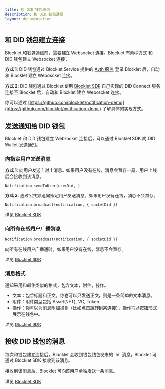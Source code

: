 ```yaml
---
title: 和 DID 钱包通信
description: 和 DID 钱包通信
layout: documentation
---
```


## 和 DID 钱包建立连接

Blocklet 和钱包通信前，需要建立 Websocket 连接。Blocklet 有两种方式 和 DID 钱包建立 Websocket 连接：

**方式 1**: DID 钱包通过 Blocklet Service 提供的 [Auth 服务](/how-to/auth) 登录 Blocklet 后，自动和 Blocklet 建立 Weboscket 连接。

**方式 2**: DID 钱包通过 Blocklet 使用 [Blocklet SDK](/reference/blocklet-sdk#did-connect) 自己实现的 DID Connect 服务连接至 Blocklet 后，自动和 Blocklet 建立 Weboscket 连接。

你可以通过 [https://github.com/blocklet/notification-demo](https://github.com/blocklet/notification-demo) 了解具体的实现方式。

## 发送通知给 DID 钱包

Blocklet 和 DID 钱包建立 Websocket 连接后，可以通过 Blocklet SDK 向 DID Wallet 发送通知。

### 向指定用户发送消息

**方式 1**: 向用户发送 1 对 1 消息。如果用户没有在线，消息会暂存一周，用户上线后会接收到该消息。

`Notification.sendToUser(userDid, )`

**方式 2**: 通过公共频道向指定用户发送消息。如果用户没有在线，消息不会暂存。

`Notification.broadcast(notification, { socketDid })`

详见 [Blocklet SDK](/reference/blocklet-sdk#notification)

### 向所有在线用户广播消息

`Notification.broadcast(notification, { socketDid })`

向所有在线用户广播通时，如果用户没有在线，消息不会暂存。

详见 [Blocklet SDK](/reference/blocklet-sdk#notification)

### 消息格式

通知采用和邮件类似的格式，包含文本，附件，操作。

- 文本：包含标题和正文。你也可以只发送正文，则是一条简单的文本消息。
- 附件：附件类型包括 Asset(NFT), VC, Token.
- 操作：你可以为消息附加操作（比如点击跳转到某连接），操作将以按钮形式展示在钱包中。

详见 [Blocklet SDK](/reference/blocklet-sdk#notification)

## 接收 DID 钱包的消息

每次和钱包建立连接后，Blocklet 会收到钱包钱包发来的 'hi' 消息，Blocklet 可通过 Blocklet SDK 接收到该消息。

接收到该消息后，Blocklet 可向该用户单独发送一条消息。

详见 [Blocklet SDK](/reference/blocklet-sdk#notification)

